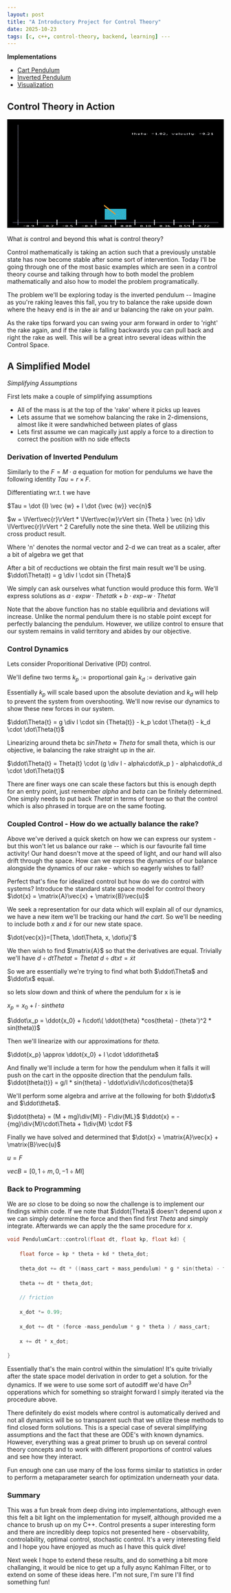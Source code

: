 ```yaml
---
layout: post
title: "A Introductory Project for Control Theory"
date: 2025-10-23
tags: [c, c++, control-theory, backend, learning] ---
---
```


**Implementations**
- [Cart Pendulum](https://github.com/cyancirrus/stablestar/blob/main/src/cart_pendulum.cpp)
- [Inverted Pendulum](https://github.com/cyancirrus/stablestar/blob/main/src/pendulum.cpp)
- [Visualization](https://github.com/cyancirrus/stablestar/blob/main/src/main.cpp)

## Control Theory in Action
![Model Performance](./assets/control_simulation.gif)

What _is_ control and beyond this what is control theory?

Control mathematically is taking an action such that a previously unstable state has now become stable after some sort of intervention.
Today I'll be going through one of the most basic examples which are seen in a control theory course and talking through how to both model the problem mathematically and also how to model the problem programatically.

The problem we'll be exploring today is the inverted pendulum -- Imagine as you're raking leaves this fall, you try to balance the rake upside down where the heavy end is in the air and ur balancing the rake on your palm.

As the rake tips forward you can swing your arm forward in order to 'right' the rake again, and if the rake is falling backwards you can pull back and right the rake as well. This will be a great intro several ideas within the Control Space.

## A Simplified Model

*Simplifying Assumptions*

First lets make a couple of simplifying assumptions
- All of the mass is at the top of the 'rake' where it picks up leaves
- Lets assume that we somehow balancing the rake in 2-dimensions, almost like it were sandwhiched between plates of glass
- Lets first assume we can magically just apply a force to a direction to correct the position with no side effects

### Derivation of Inverted Pendulum

Similarly to the $F = M \cdot a$ equation for motion for pendulums we have the following identity $Tau = r \times F$.

Differentiating wr.t. t we have 

$Tau = \dot {I} \vec {w} + I \dot {\vec {w}} vec{n}$


$w = \lVert\vec{r}\rVert * \lVert\vec{w}\rVert sin {Theta } \vec {n} \div \lVert\vec{r}\rVert ^ 2
Carefully note the sine theta. Well be utilizing this cross product result.

Where 'n' denotes the normal vector and 2-d we can treat as a scaler, after a bit of algebra we get that 

After a bit of recductions we obtain the first main result we'll be using.
$\ddot\Theta(t) = g \div l \cdot sin {Theta}$


We simply can ask ourselves what function would produce this form. We'll express solutions as
$a \cdot exp{w \cdot Theta{t}} k + b \cdot exp{-w \cdot Theta{t}}$

Note that the above function has no stable equilibria and deviations will increase. Unlike the normal pendulum there is no stable point except for perfectly balancing the pendulum.
However, we utilize control to ensure that our system remains in valid territory and abides by our objective.

### Control Dynamics

Lets consider Proporitional Derivative (PD) control.

We'll define two terms
$k_p := \text{proportional gain}$
$k_d := \text{derivative gain}$

Essentially $k_p$ will scale based upon the absolute deviation and $k_d$ will help to prevent the system from overshooting.
We'll now revise our dynamics to show these new forces in our system.


$\ddot\Theta{t} = g \div l \cdot sin {Theta{t}} - k_p \cdot \Theta{t} - k_d \cdot \dot\Theta{t}$

Linearizing around theta bc $sin{Theta} \approx {Theta}$ for small theta, which is our objective, ie balancing the rake straight up in the air. 

$\ddot\Theta{t} = Theta{t} \cdot (g \div l  - alpha\cdot\k_p ) - alpha\cdot\k_d \cdot \dot\Theta{t}$

There are finer ways one can scale these factors but this is enough depth for an entry point, just remember $alpha$ and $beta$ can be finitely determined. One simply needs to put back $Theta{t}$ in terms of torque so that the control which is also phrased in torque are on the same footing.

### Coupled Control - How do we actually balance the rake?


Above we've derived a quick sketch on how we can express our system - but this won't let us balance our rake -- which is our favourite fall time activity! Our hand doesn't move at the speed of light, and our hand will also drift through the space. How can we express the dynamics of our balance alongside the dynamics of our rake - which so eagerly wishes to fall?


Perfect that's fine for idealized control but how do we do control with systems? Introduce the standard state space model for control theory
$\dot{x} = \matrix{A}\vec{x} + \matrix{B}\vec{u}$

We seek a representation for our data which will explain all of our dynamics, we have a new item we'll be tracking our hand _the cart_. So we'll be needing to include both $x$ and $\dot{x}$ for our new state space.

$\dot{vec{x}}=[Theta, \dot\Theta, x, \dot\x]'$

We then wish to find $\matrix{A}$ so that the derivatives are equal. Trivially we'll have
$d\div{dt} Theta{t} = \dot Theta{t}$
$d\div{dt} x{t} = \dot x{t}$

So we are  essentially we're trying to find what both $\ddot\Theta$ and $\ddot\x$ equal.

so lets slow down and think of where the pendulum for x is ie

$x_p = x_0 + l \cdot sin{theta}$

$\ddot\x_p = \ddot{x_0} + l\cdot\( \ddot{theta} *cos(theta) - (theta')^2 * sin(theta))$

Then we'll linearize with our approximations for $theta$.

$\ddot{x_p} \approx \ddot{x_0} + l \cdot \ddot\theta$

And finally we'll include a term for how the pendulum when it falls it will push on the cart in the opposite direction that the pendulum falls.
$\ddot{theta{t}} = g/l * sin{theta} - \ddot\x\div\l\cdot\cos{theta}$


We'll perform some algebra and arrive at the following for both $\ddot\x$ and $\ddot\theta$.

$\ddot{theta} = (M + mg)\div{Ml} - F\div{ML}$
$\ddot{x} = -{mg}\div{M}\cdot\Theta  + 1\div{M} \cdot F$

Finally we have solved and determined that 
$\dot{x} = \matrix{A}\vec{x} + \matrix{B}\vec{u}$

$u = F$

$vec{B} = [0, 1\div{m}, 0, -1\div{Ml}]$

### Back to Programming

We are *so* close to be doing so now the challenge is to implement our findings within code. If we note that $\ddot{Theta}$ doesn't depend upon $x$ we can simply determine the force and then find first $Theta$ and simply integrate. Afterwards we can apply the the same procedure for $x$.


```cpp
void PendulumCart::control(float dt, float kp, float kd) {

	float force = kp * theta + kd * theta_dot;

	theta_dot += dt * ((mass_cart + mass_pendulum) * g * sin(theta) - force) /(mass_cart * length_pendulum);

	theta += dt * theta_dot;

	// friction

	x_dot *= 0.99;

	x_dot += dt * (force -mass_pendulum * g * theta ) / mass_cart;

	x += dt * x_dot;

}
```

Essentially that's the main control within the simulation! It's quite trivially after the state space model derivation in order to get a solution. for the dynamics. If we were to use some sort of autodiff we'd have $O{n^3}$ opperations which for something so straight forward I simply iterated via the procedure above. 

There definitely do exist models where control is automatically derived and not all dynamics will be so transparent such that we utilize these methods to find closed form solutions. This is a special case of several simplifying assumptions and the fact that these are ODE's with known dynamics. However, everything was a great primer to brush up on several control theory concepts and to work with different proportions of control values and see how they interact.

Fun enough one can use many of the loss forms similar to statistics in order to perform a metaparameter search for optimization underneath your data.
 
### Summary

This was a fun break from deep diving into implementations, although even this felt a bit light on the implementation for myself, although provided me a chance to brush up on my C++. Control presents a super interesting form and there are incredibly deep topics not presented here - observability, controlability, optimal control, stochastic control. It's a very interesting field and I hope you have enjoyed as much as I have this quick dive!

Next week I hope to extend these results, and do something a bit more challanging, it would be nice to get up a fully async Kahlman Filter, or to extend on some of these ideas here. I"m not sure, I'm sure I'll find something fun!
